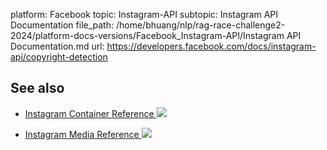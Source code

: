 platform: Facebook
topic: Instagram-API
subtopic: Instagram API Documentation
file_path: /home/bhuang/nlp/rag-race-challenge2-2024/platform-docs-versions/Facebook_Instagram-API/Instagram API Documentation.md
url: https://developers.facebook.com/docs/instagram-api/copyright-detection

## See also

* [Instagram Container Reference ![](https://scontent-cdg4-2.xx.fbcdn.net/v/t39.2365-6/310307727_3347317042262105_1088877051262827250_n.png?_nc_cat=107&ccb=1-7&_nc_sid=e280be&_nc_ohc=6zzb9-5bY8QAX_nY52g&_nc_ht=scontent-cdg4-2.xx&oh=00_AfBRGSoDbMfUe1dC6xxUblU-wz3raGSpfpjPYKA-ck1AaA&oe=65D572A2)](https://developers.facebook.com/docs/instagram-api/reference/ig-container) 
    
* [Instagram Media Reference ![](https://scontent-cdg4-2.xx.fbcdn.net/v/t39.2365-6/310307727_3347317042262105_1088877051262827250_n.png?_nc_cat=107&ccb=1-7&_nc_sid=e280be&_nc_ohc=6zzb9-5bY8QAX_nY52g&_nc_ht=scontent-cdg4-2.xx&oh=00_AfBRGSoDbMfUe1dC6xxUblU-wz3raGSpfpjPYKA-ck1AaA&oe=65D572A2)](https://developers.facebook.com/docs/instagram-api/reference/ig-media) 
    

[](#) 

[](#)